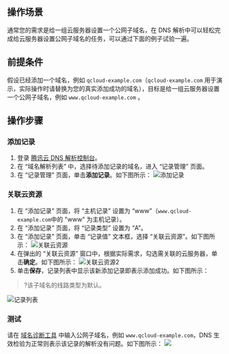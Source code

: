 ## 操作场景

通常您的需求是给一组云服务器设置一个公网子域名，在 DNS 解析中可以轻松完成给云服务器设置公网子域名的任务，可以通过下面的例子试验一遍。

## 前提条件

假设已经添加一个域名，例如 `qcloud-example.com`（`qcloud-example.com` 用于演示，实际操作时请替换为您的真实添加成功的域名），目标是给一组云服务器设置一个公网子域名，例如 `www.qcloud-example.com` 。

## 操作步骤

### 添加记录

1. 登录 [腾讯云 DNS 解析控制台](https://console.cloud.tencent.com/cns)。
2. 在 “域名解析列表” 中，选择待添加记录的域名，进入 “记录管理” 页面。
3. 在 “记录管理” 页面，单击**添加记录**。如下图所示：
![添加记录](https://main.qcloudimg.com/raw/5fb741ef324e74d7ed5f141344a1236b.png)

### 关联云资源

1. 在 “添加记录” 页面，将 “主机记录” 设置为 “www”（`www.qcloud-example.com`中的 "www" 为主机记录）。
2. 在 “添加记录” 页面，将 “记录类型” 设置为 “A”。
3. 在 “添加记录” 页面，单击 “记录值” 文本框，选择 “关联云资源”。如下图所示：
![关联云资源](https://main.qcloudimg.com/raw/9a106304ccb6e693e510bee4ab13238d.png)
4. 在弹出的 “关联云资源” 窗口中，根据实际需求，勾选需关联的云服务器，单击**确定**。如下图所示：
![关联云资源2](https://main.qcloudimg.com/raw/be876955baba2ce775c8dc9ed3b5eac3.png)
5. 单击**保存**，记录列表中显示该新添加记录即表示添加成功。如下图所示：
>?该子域名的线路类型为默认。
>
![记录列表](https://main.qcloudimg.com/raw/98b28d18c0099807c4170996410da537.png)


### 测试
请在 [域名诊断工具](https://domaintool.cloud.tencent.com/) 中输入公网子域名，例如 `www.qcloud-example.com`，DNS 生效检验为正常则表示该记录的解析没有问题。如下图所示：
![](https://main.qcloudimg.com/raw/2b082ec313004232d255a8315959755b.png)





